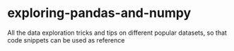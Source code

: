 # exploring-pandas-and-numpy
All the data exploration tricks and tips on different popular datasets, so that code snippets can be used as reference
